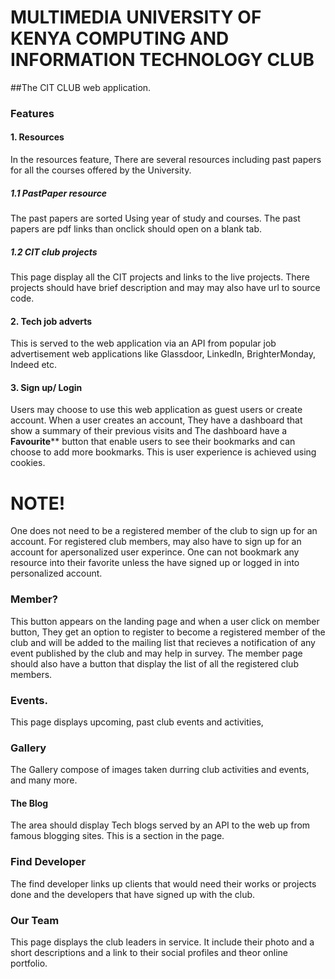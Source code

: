# MULTIMEDIA UNIVERSITY OF KENYA COMPUTING AND INFORMATION TECHNOLOGY CLUB
##The CIT CLUB web application.
### Features 
#### 1. Resources
In the resources feature, There are several resources including past papers for all the courses offered by the University. 
##### 1.1 PastPaper resource
The past papers are sorted Using year of study and courses. The past papers are pdf links than onclick should open on a blank tab.
##### 1.2 CIT club projects
This page  display all the CIT projects and links to the live projects. There projects should have brief description and may may also have url to source code.
#### 2. Tech job adverts
This is served to the web application via an API from popular job advertisement web applications like Glassdoor, LinkedIn, BrighterMonday, Indeed etc.
#### 3. Sign up/ Login
Users may choose to use this web application as guest users or create account. When a user creates an account, They  have a dashboard that show a summary of their previous visits and The dashboard have a **Favourite**** button that enable users to see their bookmarks and can choose to add more bookmarks. This is user experience is achieved using cookies.

# NOTE!
One does not need to be a registered member of the club to sign up for an account.
For registered club members, may also have to sign up for an account for apersonalized user experince.
One can not bookmark any resource into their favorite unless the have signed up or logged in into personalized account.
### Member?
This button appears on the landing page and when a user click on member button, They get an option to register to become a registered member of the club and will be added to the mailing list  that recieves a notification of any event published by the club and may help in survey. 
The member page should also have a button that display the list of all the registered club members.
### Events.
This page displays upcoming, past club events and activities, 
### Gallery
The Gallery compose of images taken durring club activities and events, and many more.
#### The Blog
The area should display Tech blogs served by an API to the web up from famous blogging sites.
This is a section in the page.
### Find Developer
The find developer links up clients that would need their works or projects done and the developers that have signed up with the club.
### Our Team
This page displays the club leaders in service. It include their photo and a short descriptions and a link to their social profiles and theor online portfolio.
 
